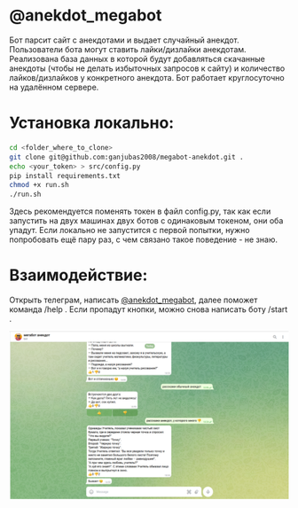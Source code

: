 # @anekdot_megabot
Бот парсит сайт с анекдотами и выдает случайный анекдот. Пользователи бота могут ставить лайки/дизлайки анекдотам.
Реализована база данных в которой будут добавляться скачанные анекдоты (чтобы не делать избыточных запросов к сайту) и количество лайков/дизлайков у конкретного анекдота. Бот работает круглосуточно на удалённом сервере.

# Установка локально:
```bash
cd <folder_where_to_clone>
git clone git@github.com:ganjubas2008/megabot-anekdot.git .
echo <your_token> > src/config.py
pip install requirements.txt
chmod +x run.sh
./run.sh
```
Здесь рекомендуется поменять токен в файл config.py, так как если запустить на двух машинах двух ботов с одинаковым токеном, они оба упадут.
Если локально не запустится с первой попытки, нужно попробовать ещё пару раз, с чем связано такое поведение - не знаю.

# Взаимодействие:
Открыть телеграм, написать [@anekdot_megabot](https://web.telegram.org/z/#5971074804), далее поможет команда /help . 
Если пропадут кнопки, можно снова написать боту /start .


![plot](./images/bot.png)
